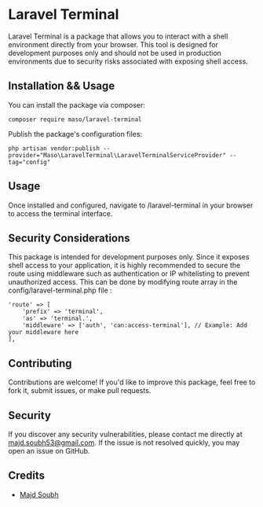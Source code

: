 # Laravel Terminal

Laravel Terminal is a package that allows you to interact with a shell environment directly from your browser. This tool is designed for development purposes only and should not be used in production environments due to security risks associated with exposing shell access.

## Installation && Usage

You can install the package via composer:

```shell
composer require maso/laravel-terminal
```

Publish the package's configuration files:

```shell
php artisan vendor:publish --provider="Maso\LaravelTerminal\LaravelTerminalServiceProvider" --tag="config"
```

## Usage

Once installed and configured, navigate to /laravel-terminal in your browser to access the terminal interface.

## Security Considerations

This package is intended for development purposes only. Since it exposes shell access to your application, it is highly recommended to secure the route using middleware such as authentication or IP whitelisting to prevent unauthorized access. This can be done by modifying route array in the config/laravel-terminal.php file :

```shell
'route' => [
    'prefix' => 'terminal',
    'as' => 'terminal.',
    'middleware' => ['auth', 'can:access-terminal'], // Example: Add your middleware here
],
```

## Contributing

Contributions are welcome! If you'd like to improve this package, feel free to fork it, submit issues, or make pull requests.

## Security

If you discover any security vulnerabilities, please contact me directly at majd.soubh53@gmail.com. If the issue is not resolved quickly, you may open an issue on GitHub.

## Credits

- [Majd Soubh](https://www.linkedin.com/in/majd-soubh/)
